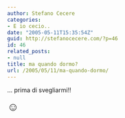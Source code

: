 ```yaml
---
author: Stefano Cecere
categories:
- E io cecio..
date: "2005-05-11T15:35:54Z"
guid: http://stefanocecere.com/?p=46
id: 46
related_posts:
- null
title: ma quando dormo?
url: /2005/05/11/ma-quando-dormo/
---
```


&#8230; prima di svegliarmi!!

<span style="font-size: 20pt">&#x263a;</span>